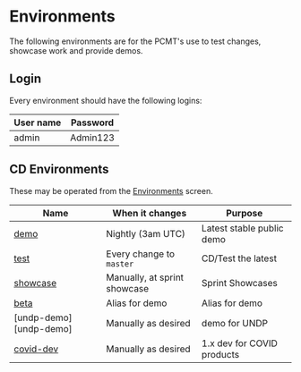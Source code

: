 # Environments

The following environments are for the PCMT's use to test changes, showcase
work and provide demos.

## Login

Every environment should have the following logins:

| User name | Password |
|-----------|----------|
| admin     | Admin123 |

## CD Environments

These may be operated from the [Environments][gitlab-env] screen.

| Name                           | When it changes              | Purpose                      |
|--------------------------------|------------------------------|------------------------------|
| [demo][demo]                   | Nightly (3am UTC)            | Latest stable public demo    |
| [test][test]                   | Every change to `master`     | CD/Test the latest           |
| [showcase][show]               | Manually, at sprint showcase | Sprint Showcases             |
| [beta][beta]                   | Alias for demo               | Alias for demo               |
| [undp-demo][undp-demo]         | Manually as desired          | demo for UNDP                |
| [covid-dev][covid-dev]         | Manually as desired          | 1.x dev for COVID products   |

[gitlab-env]: https://gitlab.com/pcmt/pcmt/environments
[demo]: https://demo.productcatalog.io
[test]: https://test.pcmt.villagereach.org
[show]: https://showcase.pcmt.villagereach.org
[beta]: http://beta.pcmt.villagereach.org
[covid-dev]: https://covid-dev.productcatalog.io